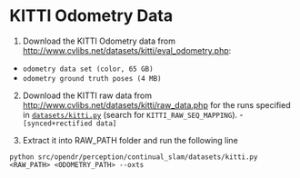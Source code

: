 # KITTI Odometry Data
1. Download the KITTI Odometry data from http://www.cvlibs.net/datasets/kitti/eval_odometry.php:
- `odometry data set (color, 65 GB)`
- `odometry ground truth poses (4 MB)`

2. Download the KITTI raw data from http://www.cvlibs.net/datasets/kitti/raw_data.php for the runs specified in [`datasets/kitti.py`](datasets/kitti.py) (search for `KITTI_RAW_SEQ_MAPPING`). - `[synced+rectified data]`

3. Extract it into RAW_PATH folder and run the following line

```
python src/opendr/perception/continual_slam/datasets/kitti.py <RAW_PATH> <ODOMETRY_PATH> --oxts
```


